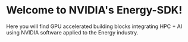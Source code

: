 # Welcome to NVIDIA's Energy-SDK!

Here you will find GPU accelerated building blocks integrating HPC + AI using NVIDIA software applied to the Energy industry.
